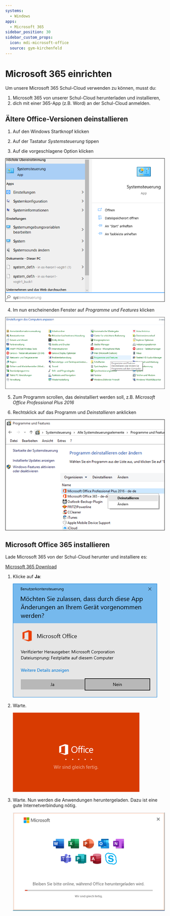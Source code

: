 ```yaml
---
systems:
  - Windows
apps:
  - Microsoft 365
sidebar_position: 30
sidebar_custom_props:
  icon: mdi-microsoft-office
  source: gym-kirchenfeld
---
```


# Microsoft 365 einrichten



Um unsere Microsoft 365 Schul-Cloud verwenden zu können, musst du:

1. Microsoft 365 von unserer Schul-Cloud herunterladen und installieren,
2. dich mit einer 365-App (z.B. Word) an der Schul-Cloud anmelden.


## Ältere Office-Versionen deinstallieren

1. Auf den Windows Startknopf klicken

2. Auf der Tastatur _Systemsteuerung_ tippen

3. Auf die vorgeschlagene Option klicken

![](./images/office-deinstall02.png)

4. Im nun erscheinenden Fenster auf _Programme und Features_ klicken

![](./images/office-deinstall03.png)

5. Zum Programm scrollen, das deinstalliert werden soll, z.B. _Microsoft Office Professional Plus 2016_

6. Rechtsklick auf das Programm und _Deinstallieren_ anklicken

![](./images/office-deinstall04.png)



## Microsoft Office 365 installieren

Lade Microsoft 365 von der Schul-Cloud herunter und installiere es:

[Microsoft 365 Download][1]


1. Klicke auf __Ja__:

    ![](./office-1.png)

2. Warte.

    ![](./office-2.png)

3. Warte. Nun werden die Anwendungen heruntergeladen. Dazu ist eine gute Internetverbindung nötig.

    ![](./office-3.png)


[1]: https://portal.office.com/account#home
